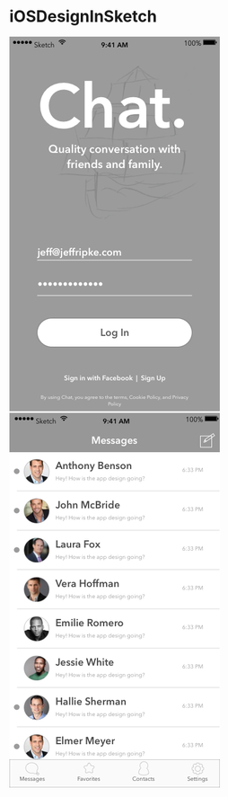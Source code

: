 # iOSDesignInSketch
![GitHub Logo](https://github.com/jripke74/iOSDesignInSketch/blob/master/iPhone7Login.png)
![GitHub Logo](https://github.com/jripke74/iOSDesignInSketch/blob/master/iPhone7Inbox.png)
